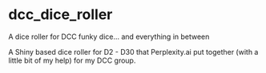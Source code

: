 # dcc_dice_roller
 A dice roller for DCC funky dice... and everything in between



A Shiny based dice roller for D2 - D30 that Perplexity.ai put together (with a little bit of my help) for my DCC group.
